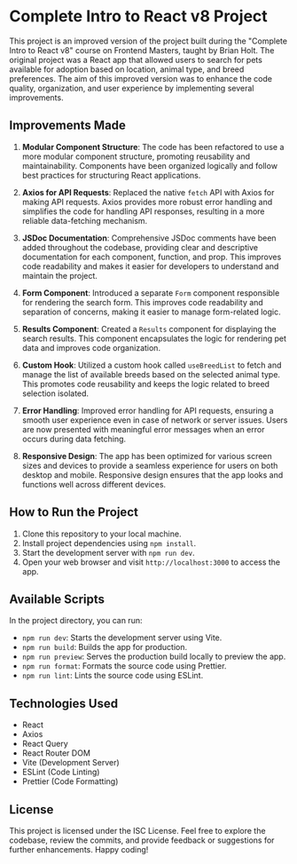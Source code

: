 # Complete Intro to React v8 Project

This project is an improved version of the project built during the "Complete Intro to React v8" course on Frontend Masters, taught by Brian Holt. The original project was a React app that allowed users to search for pets available for adoption based on location, animal type, and breed preferences. The aim of this improved version was to enhance the code quality, organization, and user experience by implementing several improvements.

## Improvements Made

1. **Modular Component Structure**: The code has been refactored to use a more modular component structure, promoting reusability and maintainability. Components have been organized logically and follow best practices for structuring React applications.

2. **Axios for API Requests**: Replaced the native `fetch` API with Axios for making API requests. Axios provides more robust error handling and simplifies the code for handling API responses, resulting in a more reliable data-fetching mechanism.

3. **JSDoc Documentation**: Comprehensive JSDoc comments have been added throughout the codebase, providing clear and descriptive documentation for each component, function, and prop. This improves code readability and makes it easier for developers to understand and maintain the project.

4. **Form Component**: Introduced a separate `Form` component responsible for rendering the search form. This improves code readability and separation of concerns, making it easier to manage form-related logic.

5. **Results Component**: Created a `Results` component for displaying the search results. This component encapsulates the logic for rendering pet data and improves code organization.

6. **Custom Hook**: Utilized a custom hook called `useBreedList` to fetch and manage the list of available breeds based on the selected animal type. This promotes code reusability and keeps the logic related to breed selection isolated.

7. **Error Handling**: Improved error handling for API requests, ensuring a smooth user experience even in case of network or server issues. Users are now presented with meaningful error messages when an error occurs during data fetching.

8. **Responsive Design**: The app has been optimized for various screen sizes and devices to provide a seamless experience for users on both desktop and mobile. Responsive design ensures that the app looks and functions well across different devices.

## How to Run the Project

1. Clone this repository to your local machine.
2. Install project dependencies using `npm install`.
3. Start the development server with `npm run dev`.
4. Open your web browser and visit `http://localhost:3000` to access the app.

## Available Scripts

In the project directory, you can run:

- `npm run dev`: Starts the development server using Vite.
- `npm run build`: Builds the app for production.
- `npm run preview`: Serves the production build locally to preview the app.
- `npm run format`: Formats the source code using Prettier.
- `npm run lint`: Lints the source code using ESLint.

## Technologies Used

- React
- Axios
- React Query
- React Router DOM
- Vite (Development Server)
- ESLint (Code Linting)
- Prettier (Code Formatting)

## License

This project is licensed under the ISC License. Feel free to explore the codebase, review the commits, and provide feedback or suggestions for further enhancements. Happy coding!